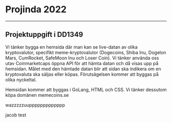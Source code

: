 # Projinda 2022
-----
Projektuppgift i DD1349
-----
Vi tänker bygga en hemsida där man kan se live-datan av olika kryptovalutor, specifikt meme-kryptovalutor (Dogecoins, Shiba Inu, Dogelon Mars, CumRocket, SafeMoon Inu och Loser Coin). Vi tänker använda oss utav Coinmarketcaps öppna API för att hämta datan och då visas upp på hemsidan. Målet med den hämtade datan blir att sidan ska indikera om en kryptovaluta ska säljas eller köpas. Förutsägelsen kommer att byggas på olika nyckeltal. 

Hemsidan kommer att byggas i GoLang, HTML och CSS. Vi tänker dessutom köpa domänen memecoins.se

wazzzzzuuppppppppppppp

jacob test